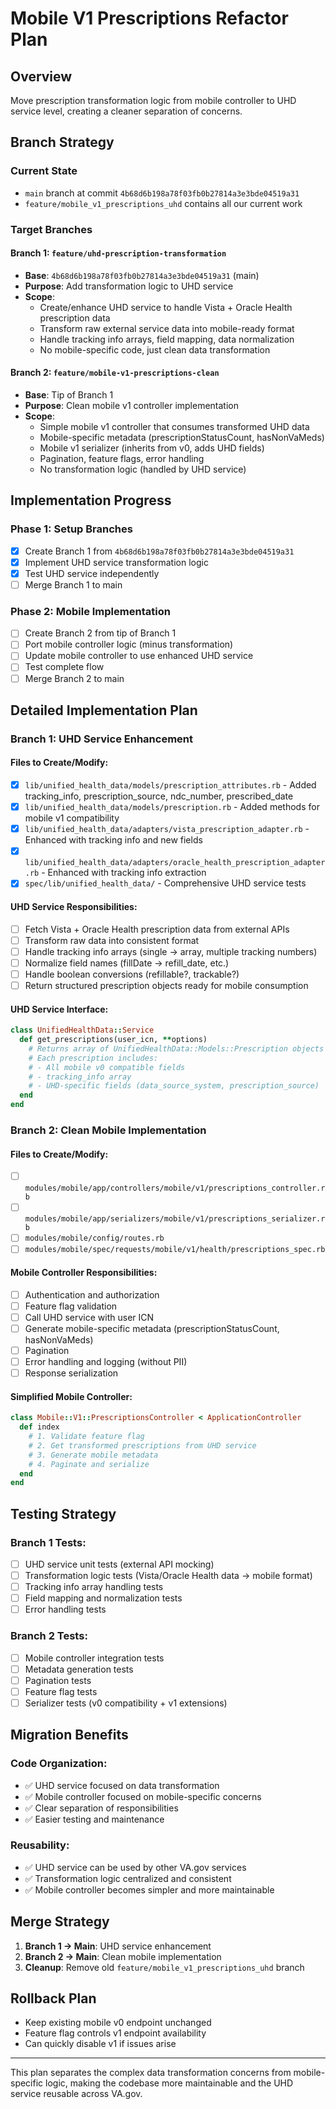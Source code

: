 # Mobile V1 Prescriptions Refactor Plan

## Overview
Move prescription transformation logic from mobile controller to UHD service level, creating a cleaner separation of concerns.

## Branch Strategy

### Current State
- `main` branch at commit `4b68d6b198a78f03fb0b27814a3e3bde04519a31`
- `feature/mobile_v1_prescriptions_uhd` contains all our current work

### Target Branches

#### Branch 1: `feature/uhd-prescription-transformation`
- **Base**: `4b68d6b198a78f03fb0b27814a3e3bde04519a31` (main)
- **Purpose**: Add transformation logic to UHD service
- **Scope**: 
  - Create/enhance UHD service to handle Vista + Oracle Health prescription data
  - Transform raw external service data into mobile-ready format
  - Handle tracking info arrays, field mapping, data normalization
  - No mobile-specific code, just clean data transformation

#### Branch 2: `feature/mobile-v1-prescriptions-clean`
- **Base**: Tip of Branch 1
- **Purpose**: Clean mobile v1 controller implementation
- **Scope**:
  - Simple mobile v1 controller that consumes transformed UHD data
  - Mobile-specific metadata (prescriptionStatusCount, hasNonVaMeds)
  - Mobile v1 serializer (inherits from v0, adds UHD fields)
  - Pagination, feature flags, error handling
  - No transformation logic (handled by UHD service)

## Implementation Progress

### Phase 1: Setup Branches
- [x] Create Branch 1 from `4b68d6b198a78f03fb0b27814a3e3bde04519a31`
- [x] Implement UHD service transformation logic
- [x] Test UHD service independently
- [ ] Merge Branch 1 to main

### Phase 2: Mobile Implementation
- [ ] Create Branch 2 from tip of Branch 1
- [ ] Port mobile controller logic (minus transformation)
- [ ] Update mobile controller to use enhanced UHD service
- [ ] Test complete flow
- [ ] Merge Branch 2 to main

## Detailed Implementation Plan

### Branch 1: UHD Service Enhancement

#### Files to Create/Modify:
- [x] `lib/unified_health_data/models/prescription_attributes.rb` - Added tracking_info, prescription_source, ndc_number, prescribed_date
- [x] `lib/unified_health_data/models/prescription.rb` - Added methods for mobile v1 compatibility
- [x] `lib/unified_health_data/adapters/vista_prescription_adapter.rb` - Enhanced with tracking info and new fields
- [x] `lib/unified_health_data/adapters/oracle_health_prescription_adapter.rb` - Enhanced with tracking info extraction
- [x] `spec/lib/unified_health_data/` - Comprehensive UHD service tests

#### UHD Service Responsibilities:
- [ ] Fetch Vista + Oracle Health prescription data from external APIs
- [ ] Transform raw data into consistent format
- [ ] Handle tracking info arrays (single → array, multiple tracking numbers)
- [ ] Normalize field names (fillDate → refill_date, etc.)
- [ ] Handle boolean conversions (refillable?, trackable?)
- [ ] Return structured prescription objects ready for mobile consumption

#### UHD Service Interface:
```ruby
class UnifiedHealthData::Service
  def get_prescriptions(user_icn, **options)
    # Returns array of UnifiedHealthData::Models::Prescription objects
    # Each prescription includes:
    # - All mobile v0 compatible fields
    # - tracking_info array
    # - UHD-specific fields (data_source_system, prescription_source)
  end
end
```

### Branch 2: Clean Mobile Implementation

#### Files to Create/Modify:
- [ ] `modules/mobile/app/controllers/mobile/v1/prescriptions_controller.rb`
- [ ] `modules/mobile/app/serializers/mobile/v1/prescriptions_serializer.rb`
- [ ] `modules/mobile/config/routes.rb`
- [ ] `modules/mobile/spec/requests/mobile/v1/health/prescriptions_spec.rb`

#### Mobile Controller Responsibilities:
- [ ] Authentication and authorization
- [ ] Feature flag validation
- [ ] Call UHD service with user ICN
- [ ] Generate mobile-specific metadata (prescriptionStatusCount, hasNonVaMeds)
- [ ] Pagination
- [ ] Error handling and logging (without PII)
- [ ] Response serialization

#### Simplified Mobile Controller:
```ruby
class Mobile::V1::PrescriptionsController < ApplicationController
  def index
    # 1. Validate feature flag
    # 2. Get transformed prescriptions from UHD service
    # 3. Generate mobile metadata
    # 4. Paginate and serialize
  end
end
```

## Testing Strategy

### Branch 1 Tests:
- [ ] UHD service unit tests (external API mocking)
- [ ] Transformation logic tests (Vista/Oracle Health data → mobile format)
- [ ] Tracking info array handling tests
- [ ] Field mapping and normalization tests
- [ ] Error handling tests

### Branch 2 Tests:
- [ ] Mobile controller integration tests
- [ ] Metadata generation tests  
- [ ] Pagination tests
- [ ] Feature flag tests
- [ ] Serializer tests (v0 compatibility + v1 extensions)

## Migration Benefits

### Code Organization:
- ✅ UHD service focused on data transformation
- ✅ Mobile controller focused on mobile-specific concerns
- ✅ Clear separation of responsibilities
- ✅ Easier testing and maintenance

### Reusability:
- ✅ UHD service can be used by other VA.gov services
- ✅ Transformation logic centralized and consistent
- ✅ Mobile controller becomes simpler and more maintainable

## Merge Strategy

1. **Branch 1 → Main**: UHD service enhancement
2. **Branch 2 → Main**: Clean mobile implementation
3. **Cleanup**: Remove old `feature/mobile_v1_prescriptions_uhd` branch

## Rollback Plan
- Keep existing mobile v0 endpoint unchanged
- Feature flag controls v1 endpoint availability
- Can quickly disable v1 if issues arise

---

This plan separates the complex data transformation concerns from mobile-specific logic, making the codebase more maintainable and the UHD service reusable across VA.gov.
